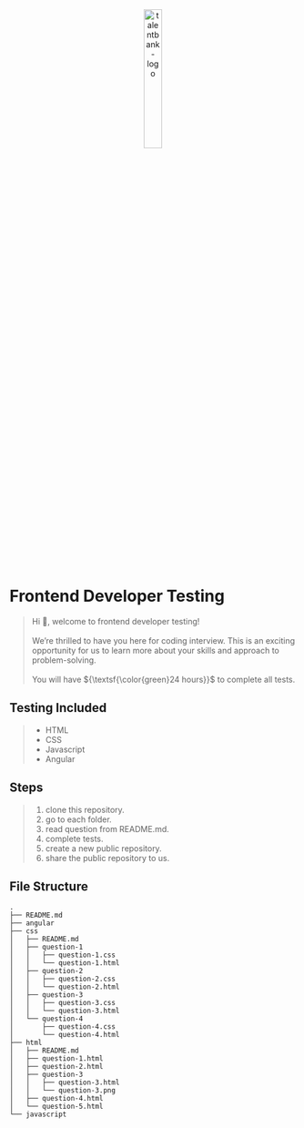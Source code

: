 <div align="center">
  <img src="https://github.com/user-attachments/assets/6fe9ba91-cb7d-4e01-affc-522d5be99eda" width="25%" height="25%" alt="talentbank-logo">
</div>

# Frontend Developer Testing
> Hi :wave:, welcome to frontend developer testing!<br/><br/>
> We’re thrilled to have you here for coding interview. This is an exciting opportunity for us to learn more about your skills and approach to problem-solving.<br/><br/>
> You will have ${\textsf{\color{green}24 hours}}$ to complete all tests.
## Testing Included
> * HTML
> * CSS
> * Javascript
> * Angular
## Steps
> 1. clone this repository.
> 2. go to each folder.
> 3. read question from README.md.
> 4. complete tests.
> 5. create a new public repository.
> 6. share the public repository to us.
## File Structure
```
.
├── README.md
├── angular
├── css
│   ├── README.md
│   ├── question-1
│   │   ├── question-1.css
│   │   └── question-1.html
│   ├── question-2
│   │   ├── question-2.css
│   │   └── question-2.html
│   ├── question-3
│   │   ├── question-3.css
│   │   └── question-3.html
│   └── question-4
│       ├── question-4.css
│       └── question-4.html
├── html
│   ├── README.md
│   ├── question-1.html
│   ├── question-2.html
│   ├── question-3
│   │   ├── question-3.html
│   │   └── question-3.png
│   ├── question-4.html
│   └── question-5.html
└── javascript
```